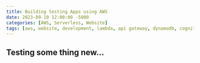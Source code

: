 ```yaml
---
title: Building testing Apps using AWS
date: 2023-09-10 12:00:00 -5000
categories: [AWS, Serverless, Website]
tags: [aws, website, development, lambda, api gateway, dynamodb, cognito]     # TAG names should always be lowercase
---
```


## Testing some thing new...